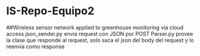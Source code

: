 # IS-Repo-Equipo2
##Wireless sensor network applied to greenhouse monitoring via cloud access
json_sender.py envia request con JSON por POST
Parser.py provee la clase que responde al request, solo saca el json del body del request y lo reenvia como response

